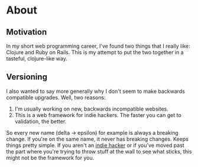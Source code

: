 # About

## Motivation

In my short web programming career, I've found two things
that I really like: Clojure and Ruby on Rails. This is my attempt
to put the two together in a tasteful, clojure-like way.

## Versioning

I also wanted to say more generally why I don't seem to make backwards compatible upgrades. Well, two reasons:

1. I'm usually working on new, backwards incompatible websites.
2. This is a web framework for indie hackers. The faster you can get to validation, the better.

So every new name (delta -> epsilon) for example is always a breaking change. If you're on the same name, it never has breaking changes. Keeps things pretty simple. If you aren't an [indie hacker](https://www.indiehackers.com) or if you've moved past the part where you're trying to throw stuff at the wall to see what sticks, this might not be the framework for you.

